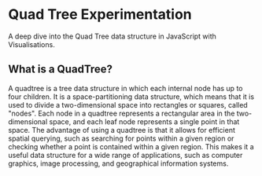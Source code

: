 # Quad Tree Experimentation
 A deep dive into the Quad Tree data structure in JavaScript with Visualisations.

## What is a QuadTree? 
A quadtree is a tree data structure in which each internal node has up to four children. It is a space-partitioning data structure, which means that it is used to divide a two-dimensional space into rectangles or squares, called "nodes". Each node in a quadtree represents a rectangular area in the two-dimensional space, and each leaf node represents a single point in that space. The advantage of using a quadtree is that it allows for efficient spatial querying, such as searching for points within a given region or checking whether a point is contained within a given region. This makes it a useful data structure for a wide range of applications, such as computer graphics, image processing, and geographical information systems.